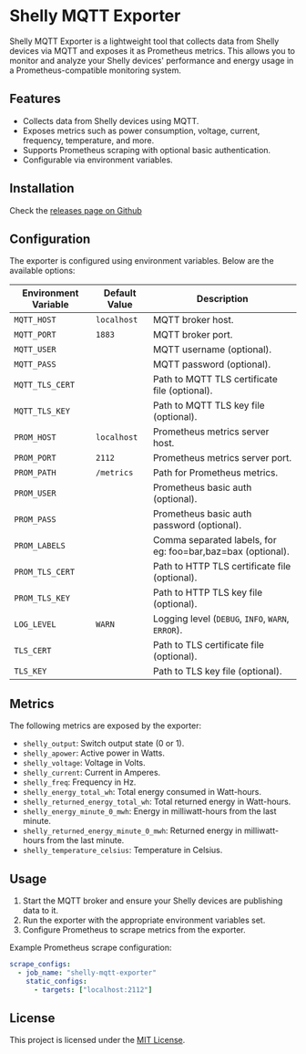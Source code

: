 # Shelly MQTT Exporter

Shelly MQTT Exporter is a lightweight tool that collects data from Shelly devices via MQTT and exposes it as Prometheus metrics. This allows you to monitor and analyze your Shelly devices' performance and energy usage in a Prometheus-compatible monitoring system.


## Features

- Collects data from Shelly devices using MQTT.
- Exposes metrics such as power consumption, voltage, current, frequency, temperature, and more.
- Supports Prometheus scraping with optional basic authentication.
- Configurable via environment variables.


## Installation

Check the [releases page on Github](https://github.com/lajosbencz/shelly-mqtt-exporter/releases)


## Configuration

The exporter is configured using environment variables. Below are the available options:

| Environment Variable      | Default Value   | Description                                      |
|---------------------------|-----------------|--------------------------------------------------|
| `MQTT_HOST`               | `localhost`     | MQTT broker host.                               |
| `MQTT_PORT`               | `1883`          | MQTT broker port.                               |
| `MQTT_USER`               |                 | MQTT username (optional).                       |
| `MQTT_PASS`               |                 | MQTT password (optional).                       |
| `MQTT_TLS_CERT`           |                 | Path to MQTT TLS certificate file (optional).   |
| `MQTT_TLS_KEY`            |                 | Path to MQTT TLS key file (optional).           |
| `PROM_HOST`               | `localhost`     | Prometheus metrics server host.                 |
| `PROM_PORT`               | `2112`          | Prometheus metrics server port.                 |
| `PROM_PATH`               | `/metrics`      | Path for Prometheus metrics.                    |
| `PROM_USER`               |                 | Prometheus basic auth (optional).               |
| `PROM_PASS`               |                 | Prometheus basic auth password (optional).      |
| `PROM_LABELS`             |                 | Comma separated labels, for eg: foo=bar,baz=bax (optional).  |
| `PROM_TLS_CERT`           |                 | Path to HTTP TLS certificate file (optional).   |
| `PROM_TLS_KEY`            |                 | Path to HTTP TLS key file (optional).           |
| `LOG_LEVEL`               | `WARN`          | Logging level (`DEBUG`, `INFO`, `WARN`, `ERROR`).|
| `TLS_CERT`                |                 | Path to TLS certificate file (optional).        |
| `TLS_KEY`                 |                 | Path to TLS key file (optional).                |


## Metrics

The following metrics are exposed by the exporter:

- `shelly_output`: Switch output state (0 or 1).
- `shelly_apower`: Active power in Watts.
- `shelly_voltage`: Voltage in Volts.
- `shelly_current`: Current in Amperes.
- `shelly_freq`: Frequency in Hz.
- `shelly_energy_total_wh`: Total energy consumed in Watt-hours.
- `shelly_returned_energy_total_wh`: Total returned energy in Watt-hours.
- `shelly_energy_minute_0_mwh`: Energy in milliwatt-hours from the last minute.
- `shelly_returned_energy_minute_0_mwh`: Returned energy in milliwatt-hours from the last minute.
- `shelly_temperature_celsius`: Temperature in Celsius.


## Usage

1. Start the MQTT broker and ensure your Shelly devices are publishing data to it.
2. Run the exporter with the appropriate environment variables set.
3. Configure Prometheus to scrape metrics from the exporter.

Example Prometheus scrape configuration:
```yaml
scrape_configs:
  - job_name: "shelly-mqtt-exporter"
    static_configs:
      - targets: ["localhost:2112"]
```


## License

This project is licensed under the [MIT License](LICENSE).
